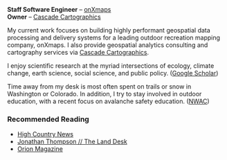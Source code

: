 
<div><b>Staff Software Engineer</b> – <a target="_" href="https://www.onxmaps.com">onXmaps</a></div>
<div><b>Owner</b> – <a target="_" href="https://cascadecarto.org">Cascade Cartographics</a></div>

My current work focuses on building highly performant geospatial data processing and delivery systems for a leading outdoor recreation mapping company, onXmaps. I also provide geospatial analytics consulting and cartography services via [Cascade Cartographics](https://cascadecarto.org).

I enjoy scientific research at the myriad intersections of ecology, climate change, earth science, social science, and public policy. ([Google Scholar](https://scholar.google.com/citations?user=Qmp_x2MAAAAJ&hl=en))

Time away from my desk is most often spent on trails or snow in Washington or Colorado. In addition, I try to stay involved in outdoor education, with a recent focus on avalanche safety education. ([NWAC](https://nwac.us))

### Recommended Reading

* [High Country News](https://www.hcn.org)
* [Jonathan Thompson // The Land Desk](https://www.landdesk.org)
* [Orion Magazine](https://orionmagazine.org/)


